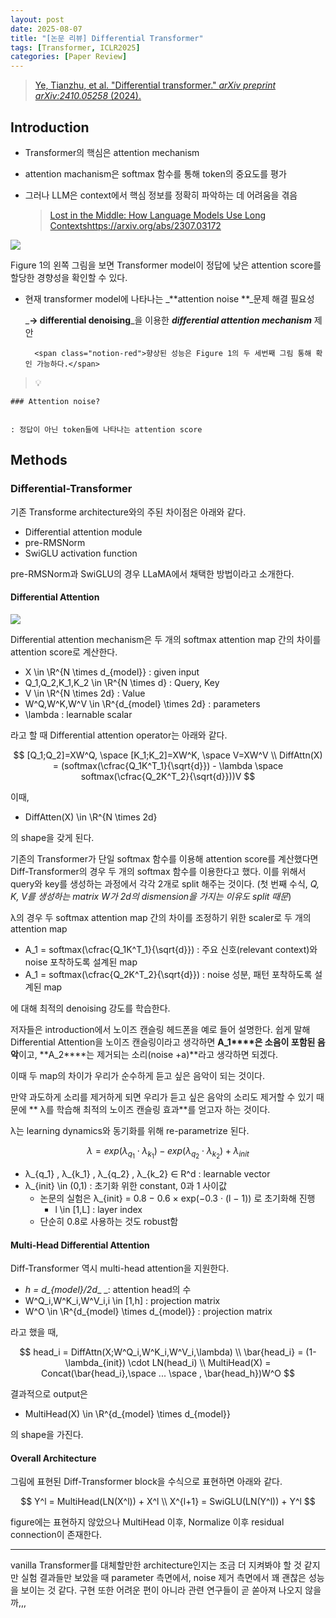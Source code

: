 ```yaml
---
layout: post
date: 2025-08-07
title: "[논문 리뷰] Differential Transformer"
tags: [Transformer, ICLR2025]
categories: [Paper Review]
---
```


> [Ye, Tianzhu, et al. "Differential transformer." ](https://arxiv.org/abs/2410.05258)[_arXiv preprint arXiv:2410.05258_](https://arxiv.org/abs/2410.05258)[ (2024).](https://arxiv.org/abs/2410.05258)



## Introduction

- Transformer의 핵심은 attention mechanism
- attention machanism은 softmax 함수를 통해 token의 중요도를 평가
- 그러나 LLM은 context에서 핵심 정보를 정확히 파악하는 데 어려움을 겪음

	> [Lost in the Middle: How Language Models Use Long Contextshttps://arxiv.org/abs/2307.03172](https://arxiv.org/abs/2307.03172)


![](https://prod-files-secure.s3.us-west-2.amazonaws.com/542b861c-36a8-4051-84e5-8804b6728dba/9083ea56-691a-4752-ae26-47f403431ac8/image.png?X-Amz-Algorithm=AWS4-HMAC-SHA256&X-Amz-Content-Sha256=UNSIGNED-PAYLOAD&X-Amz-Credential=ASIAZI2LB466VLP43FJK%2F20250910%2Fus-west-2%2Fs3%2Faws4_request&X-Amz-Date=20250910T140120Z&X-Amz-Expires=3600&X-Amz-Security-Token=IQoJb3JpZ2luX2VjEIX%2F%2F%2F%2F%2F%2F%2F%2F%2F%2FwEaCXVzLXdlc3QtMiJGMEQCIBWuhDSzcJnT9UvzrBOkN%2B3TG5nIA7Fbq%2BO8O2THa1rQAiAgRURjzCzxyFpCTxP%2BsGSgP8BqMIKSoMe7y8L7o41%2BCiqIBAju%2F%2F%2F%2F%2F%2F%2F%2F%2F%2F8BEAAaDDYzNzQyMzE4MzgwNSIMvmjK%2F%2BBXfkarGOw0KtwDwK6yU98XyryRnbdVLlTN8R5i1qZLZIR%2Bb0GYbrPSm47l4bOKF02TcFaV9%2BSjwf7KpDKBl%2Fp%2BuSbVYDmF7e1hbTxSUtZSvAjg7HE1KCQG1M71XMQPnRnvbptZJ2xl9RPNGVUhcnBNziVRIiRV%2Fp8QejEllFVfjypDzTOUWUC2HO9KsEwJGJ2swO%2BtxwuABzTnopArMXzcp7NnBGfD1Mn5KNBt73syuQTqVrpeKNawe97PHb1WR5mmORi46UfnRX8oUMuPuNvsk0MuzciqSfMYeyrYNMGtLz8oXTEIHSk1ELdlSB8ZVqkLTcwnxj0%2BtP%2BdCwxkEgDRCczXeAcMgsUU%2Ftd4IWaTR9rH7kYL7UW99U9EP5HR4%2FqrDd0RLkvSAGOc4KGSLGdwiHaU1IyxxySIr9jjHXzPh4rnb0Gf41c5x%2FIrgota5wzbeluXxPVbTNq0vqLRNqMW2rNRIYDn71g6ez6f%2BlVXJjMOuzI1pmdesqyGF1UOStMZuni8G3tId1DtPO3WBCvKs8GtvbmJPSERADy2HMyw1oLRRgy%2BMV3Gm48DvkraP%2FvaQltT9KzWV4NW3TRLdqvySKUqu4W4EsR1QqLPg6SQnHZ4kZ9j%2BKXfeBfXPvPbAYSvD1FuebEwguuFxgY6pgHJUNYD0wT%2FhvxPZB9BiMP8GTvlYnYuPj7XDhDRtMeQ4LH9lnZgNWskDsi%2F%2FB%2Bwn2zS4UDTEk4CZyWR%2BV6K7%2F160arz9H6xFBQZiNKeiKYGsjrZMxbmInKLqB2MHvfKlxbsx3FV3SwrZDRIMm9zBnChR1fA7r%2Fi6bl6cDDhkrvZO03Oy153UL%2BYowXFfT%2BDzPlZHwQ7ZLV0QDAslxJM7U65Hbk8LWHQ&X-Amz-Signature=e532e781d6ffdbb802c4ab4ba1750e0da70b72c4604aec5bae931b653d5f9fed&X-Amz-SignedHeaders=host&x-amz-checksum-mode=ENABLED&x-id=GetObject)


Figure 1의 왼쪽 그림을 보면 Transformer model이 정답에 낮은 attention score를 할당한 경향성을 확인할 수 있다.

- 현재 transformer model에 나타나는 _**attention noise **_문제 해결 필요성

	_**→ differential denoising**_을 이용한 _**differential attention mechanism**_ 제안


		<span class="notion-red">향상된 성능은 Figure 1의 두 세번째 그림 통해 확인 가능하다.</span>


> 💡 


	### Attention noise?


	: 정답이 아닌 token들에 나타나는 attention score



## Methods



### Differential-Transformer


기존 Transforme architecture와의 주된 차이점은 아래와 같다.

- Differential attention module
- pre-RMSNorm
- SwiGLU activation function

pre-RMSNorm과 SwiGLU의 경우 LLaMA에서 채택한 방법이라고 소개한다.



#### Differential Attention


![](https://prod-files-secure.s3.us-west-2.amazonaws.com/542b861c-36a8-4051-84e5-8804b6728dba/116d70b2-1963-4810-9167-f4c7d8a06e8f/image.png?X-Amz-Algorithm=AWS4-HMAC-SHA256&X-Amz-Content-Sha256=UNSIGNED-PAYLOAD&X-Amz-Credential=ASIAZI2LB466VLP43FJK%2F20250910%2Fus-west-2%2Fs3%2Faws4_request&X-Amz-Date=20250910T140120Z&X-Amz-Expires=3600&X-Amz-Security-Token=IQoJb3JpZ2luX2VjEIX%2F%2F%2F%2F%2F%2F%2F%2F%2F%2FwEaCXVzLXdlc3QtMiJGMEQCIBWuhDSzcJnT9UvzrBOkN%2B3TG5nIA7Fbq%2BO8O2THa1rQAiAgRURjzCzxyFpCTxP%2BsGSgP8BqMIKSoMe7y8L7o41%2BCiqIBAju%2F%2F%2F%2F%2F%2F%2F%2F%2F%2F8BEAAaDDYzNzQyMzE4MzgwNSIMvmjK%2F%2BBXfkarGOw0KtwDwK6yU98XyryRnbdVLlTN8R5i1qZLZIR%2Bb0GYbrPSm47l4bOKF02TcFaV9%2BSjwf7KpDKBl%2Fp%2BuSbVYDmF7e1hbTxSUtZSvAjg7HE1KCQG1M71XMQPnRnvbptZJ2xl9RPNGVUhcnBNziVRIiRV%2Fp8QejEllFVfjypDzTOUWUC2HO9KsEwJGJ2swO%2BtxwuABzTnopArMXzcp7NnBGfD1Mn5KNBt73syuQTqVrpeKNawe97PHb1WR5mmORi46UfnRX8oUMuPuNvsk0MuzciqSfMYeyrYNMGtLz8oXTEIHSk1ELdlSB8ZVqkLTcwnxj0%2BtP%2BdCwxkEgDRCczXeAcMgsUU%2Ftd4IWaTR9rH7kYL7UW99U9EP5HR4%2FqrDd0RLkvSAGOc4KGSLGdwiHaU1IyxxySIr9jjHXzPh4rnb0Gf41c5x%2FIrgota5wzbeluXxPVbTNq0vqLRNqMW2rNRIYDn71g6ez6f%2BlVXJjMOuzI1pmdesqyGF1UOStMZuni8G3tId1DtPO3WBCvKs8GtvbmJPSERADy2HMyw1oLRRgy%2BMV3Gm48DvkraP%2FvaQltT9KzWV4NW3TRLdqvySKUqu4W4EsR1QqLPg6SQnHZ4kZ9j%2BKXfeBfXPvPbAYSvD1FuebEwguuFxgY6pgHJUNYD0wT%2FhvxPZB9BiMP8GTvlYnYuPj7XDhDRtMeQ4LH9lnZgNWskDsi%2F%2FB%2Bwn2zS4UDTEk4CZyWR%2BV6K7%2F160arz9H6xFBQZiNKeiKYGsjrZMxbmInKLqB2MHvfKlxbsx3FV3SwrZDRIMm9zBnChR1fA7r%2Fi6bl6cDDhkrvZO03Oy153UL%2BYowXFfT%2BDzPlZHwQ7ZLV0QDAslxJM7U65Hbk8LWHQ&X-Amz-Signature=42afffbdac71f7f337b4ac36f4ff48cb566580b66e5318110848db2c2a59c8e0&X-Amz-SignedHeaders=host&x-amz-checksum-mode=ENABLED&x-id=GetObject)


Differential attention mechanism은 두 개의 softmax attention map 간의 차이를 attention score로 계산한다.

- X \in \R^{N \times d\_{model}} : given input
- Q\_1,Q\_2,K\_1,K\_2 \in \R^{N \times d} : Query, Key
- V \in \R^{N \times 2d} : Value
- W^Q,W^K,W^V \in \R^{d\_{model} \times 2d} : parameters
- \lambda : learnable scalar

라고 할 때 Differential attention operator는 아래와 같다.


$$
[Q_1;Q_2]=XW^Q, \space [K_1;K_2]=XW^K, \space V=XW^V \\
DiffAttn(X) = (softmax(\cfrac{Q_1K^T_1}{\sqrt{d}}) - \lambda \space softmax(\cfrac{Q_2K^T_2}{\sqrt{d}}))V
$$


이때,

- DiffAtten(X) \in \R^{N \times 2d}

의 shape을 갖게 된다.


기존의 Transformer가 단일 softmax 함수를 이용해 attention score를 계산했다면 Diff-Transformer의 경우 두 개의 softmax 함수를 이용한다고 했다. 이를 위해서 query와 key를 생성하는 과정에서 각각 2개로 split 해주는 것이다. <span class="notion-red">(첫 번째 수식, </span><span class="notion-red">_Q, K, V를 생성하는 matrix W가 2d의 dismension을 가지는 이유도 split 때문_</span><span class="notion-red">)</span>


 λ의 경우 두 softmax attention map 간의 차이를 조정하기 위한 scaler로 두 개의 attention map

- A\_1 = softmax(\cfrac{Q\_1K^T\_1}{\sqrt{d}}) : 주요 신호(relevant context)와 noise 포착하도록 설계된 map
- A\_1 = softmax(\cfrac{Q\_2K^T\_2}{\sqrt{d}}) : noise 성분, 패턴 포착하도록 설계된 map 

에 대해 최적의 denoising 강도를 학습한다.


저자들은 introduction에서 노이즈 캔슬링 헤드폰을 예로 들어 설명한다. 쉽게 말해 Differential Attention을 노이즈 캔슬링이라고 생각하면 **A\_1****은 소음이 포함된 음악**이고, **A\_2****는 제거되는 소리(noise +a)**라고 생각하면 되겠다. 


이때 두 map의 차이가 우리가 순수하게 듣고 싶은 음악이 되는 것이다. 


만약 과도하게 소리를 제거하게 되면 우리가 듣고 싶은 음악의 소리도 제거할 수 있기 때문에 ** λ를 학습해 최적의 노이즈 캔슬링 효과**를 얻고자 하는 것이다.


λ는 learning dynamics와 동기화를 위해 re-parametrize 된다.


$$
\lambda = exp(\lambda_{q_1} \cdot \lambda_{k_1}) - exp(\lambda_{q_2} \cdot \lambda_{k_2}) + \lambda_{init}
$$

- λ\_{q\_1} , λ\_{k\_1} , λ\_{q\_2} , λ\_{k\_2} ∈ R^d : learnable vector
- λ\_{init} \in (0,1) : 초기화 위한 constant, 0과 1 사이값
	- 논문의 실험은 λ\_{init} = 0.8 − 0.6 × exp(−0.3 · (l − 1)) 로 초기화해 진행
		- l \in [1,L] : layer index
	- 단순히 0.8로 사용하는 것도 robust함


#### **Multi-Head Differential Attention**


Diff-Transformer 역시 multi-head attention을 지원한다.

- _h = d\_{model}/2d__ _: attention head의 수
- W^Q\_i,W^K\_i,W^V\_i,i \in [1,h] : projection matrix
- W^O \in \R^{d\_{model} \times d\_{model}} : projection matrix

라고 했을 때,


$$
head_i = DiffAttn(X;W^Q_i,W^K_i,W^V_i,\lambda) \\
\bar{head_i} = (1-\lambda_{init}) \cdot LN(head_i) \\
MultiHead(X) = Concat(\bar{head_i},\space ... \space , \bar{head_h})W^O
$$


결과적으로 output은

- MultiHead(X) \in \R^{d\_{model} \times d\_{model}}

의 shape을 가진다.



#### Overall Architecture


그림에 표현된 Diff-Transformer block을 수식으로 표현하면 아래와 같다.


$$
Y^l = MultiHead(LN(X^l)) + X^l \\
X^{l+1} = SwiGLU(LN(Y^l)) + Y^l
$$


figure에는 표현하지 않았으나 MultiHead 이후, Normalize 이후 residual connection이 존재한다.


---


vanilla Transformer를 대체할만한 architecture인지는 조금 더 지켜봐야 할 것 같지만 실험 결과들만 보았을 때 parameter 측면에서, noise 제거 측면에서 꽤 괜찮은 성능을 보이는 것 같다. 구현 또한 어려운 편이 아니라 관련 연구들이 곧 쏟아져 나오지 않을까,,,

